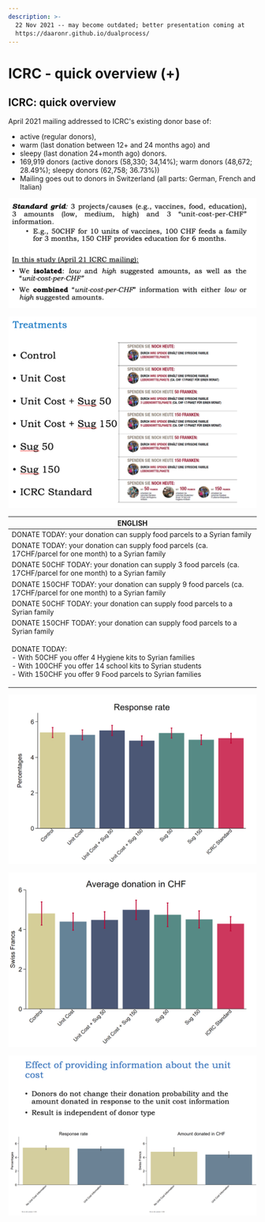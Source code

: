 ```yaml
---
description: >-
  22 Nov 2021 -- may become outdated; better presentation coming at
  https://daaronr.github.io/dualprocess/
---
```


# ICRC - quick overview (+)

## ICRC: quick overview

April 2021 mailing addressed to ICRC's existing donor base of:

* active (regular donors),
* warm (last donation between 12+ and 24 months ago) and
* sleepy (last donation 24+month ago) donors.
* 169,919 donors (active donors (58,330; 34,14%); warm donors (48,672; 28.49%); sleepy donors (62,758; 36.73%))
* Mailing goes out to donors in Switzerland (all parts: German, French and Italian)

![](<../../.gitbook/assets/image (1) (1).png>)

![ICRC mailings -- differences in inserts](<../../.gitbook/assets/image (19) (1) (1).png>)

| ENGLISH                                                                                                                                                                                                    |
| ---------------------------------------------------------------------------------------------------------------------------------------------------------------------------------------------------------- |
| DONATE TODAY: your donation can supply food parcels to a Syrian family                                                                                                                                     |
| DONATE TODAY: your donation can supply food parcels (ca. 17CHF/parcel for one month) to a Syrian family                                                                                                    |
| DONATE 50CHF TODAY: your donation can supply 3 food parcels (ca. 17CHF/parcel for one month) to a Syrian family                                                                                            |
| DONATE 150CHF TODAY: your donation can supply 9 food parcels (ca. 17CHF/parcel for one month) to a Syrian family                                                                                           |
| DONATE 50CHF TODAY: your donation can supply food parcels to a Syrian family                                                                                                                               |
| DONATE 150CHF TODAY: your donation can supply food parcels to a Syrian family                                                                                                                              |
| <p>DONATE TODAY:<br>- With 50CHF you offer 4 Hygiene kits to Syrian families<br>- With 100CHF you offer 14 school kits to Syrian students<br>- With 150CHF you offer 9 Food parcels to Syrian families</p> |

![Response rates per 100; bars= 95% CI's (?)](<../../.gitbook/assets/image (15) (1) (1) (1) (1).png>)

![Average donations per mailing -- includes zeroes](<../../.gitbook/assets/image (18) (1) (1) (1).png>)

![Focus on 'cost-per-outcome' (pooled treatments)](<../../.gitbook/assets/image (12) (1) (1).png>)
